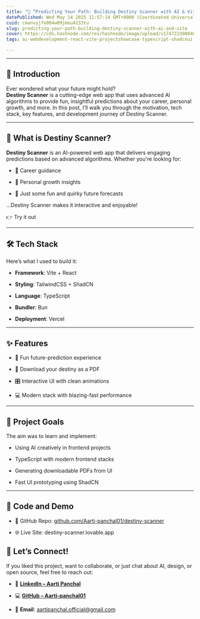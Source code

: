 ```yaml
---
title: "🔮 “Predicting Your Path: Building Destiny Scanner with AI & Vite”"
datePublished: Wed May 14 2025 11:57:14 GMT+0000 (Coordinated Universal Time)
cuid: cmanvyj7o004w09jmeu4233tu
slug: predicting-your-path-building-destiny-scanner-with-ai-and-vite
cover: https://cdn.hashnode.com/res/hashnode/image/upload/v1747223908403/38f6efe7-7780-4b13-aaf7-98c131291976.png
tags: ai-webdevelopment-react-vite-projectshowcase-typescript-shadcnui

---
```


---

## 📌 **Introduction**

Ever wondered what your future might hold?  
**Destiny Scanner** is a cutting-edge web app that uses advanced AI algorithms to provide fun, insightful predictions about your career, personal growth, and more. In this post, I’ll walk you through the motivation, tech stack, key features, and development journey of Destiny Scanner.

---

## 🚀 **What is Destiny Scanner?**

**Destiny Scanner** is an AI-powered web app that delivers engaging predictions based on advanced algorithms. Whether you're looking for:

* 🎯 Career guidance
    
* 🧠 Personal growth insights
    
* 🎲 Just some fun and quirky future forecasts
    

…Destiny Scanner makes it interactive and enjoyable!

👉 Try it out

---

## 🛠️ **Tech Stack**

Here’s what I used to build it:

* **Framework**: Vite + React
    
* **Styling**: TailwindCSS + ShadCN
    
* **Language**: TypeScript
    
* **Bundler**: Bun
    
* **Deployment**: Vercel
    

---

## ✨ **Features**

* 🎡 Fun future-prediction experience
    
* 📜 Download your destiny as a PDF
    
* 🎛️ Interactive UI with clean animations
    
* 💻 Modern stack with blazing-fast performance
    

---

## 🎯 **Project Goals**

The aim was to learn and implement:

* Using AI creatively in frontend projects
    
* TypeScript with modern frontend stacks
    
* Generating downloadable PDFs from UI
    
* Fast UI prototyping using ShadCN
    

---

## 📂 **Code and Demo**

* 🧾 GitHub Repo: [github.com/Aarti-panchal01/destiny-scanner](https://github.com/Aarti-panchal01/destiny-scanner)
    
* 🌐 Live Site: destiny-scanner.lovable.app
    

## 🤝 **Let’s Connect!**

If you liked this project, want to collaborate, or just chat about AI, design, or open source, feel free to reach out:

* 🔗 [**LinkedIn – Aarti Panchal**](https://www.linkedin.com/in/aarti-panchal-871647288/)
    
* 💻 [**GitHub – Aarti-panchal01**](https://github.com/Aarti-panchal01)
    
* 📧 **Email**: aartipanchal.official@gmail.com